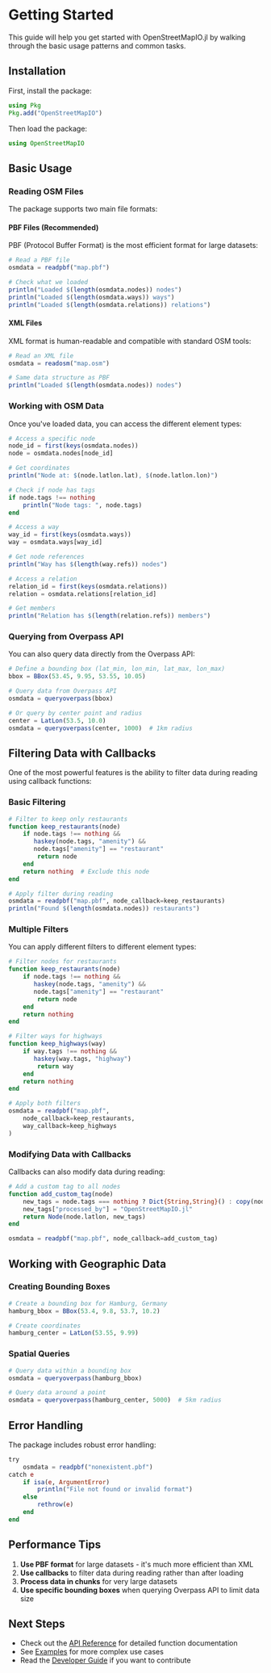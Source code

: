 # Getting Started

This guide will help you get started with OpenStreetMapIO.jl by walking through the basic usage patterns and common tasks.

## Installation

First, install the package:

```julia
using Pkg
Pkg.add("OpenStreetMapIO")
```

Then load the package:

```julia
using OpenStreetMapIO
```

## Basic Usage

### Reading OSM Files

The package supports two main file formats:

#### PBF Files (Recommended)

PBF (Protocol Buffer Format) is the most efficient format for large datasets:

```julia
# Read a PBF file
osmdata = readpbf("map.pbf")

# Check what we loaded
println("Loaded $(length(osmdata.nodes)) nodes")
println("Loaded $(length(osmdata.ways)) ways")
println("Loaded $(length(osmdata.relations)) relations")
```

#### XML Files

XML format is human-readable and compatible with standard OSM tools:

```julia
# Read an XML file
osmdata = readosm("map.osm")

# Same data structure as PBF
println("Loaded $(length(osmdata.nodes)) nodes")
```

### Working with OSM Data

Once you've loaded data, you can access the different element types:

```julia
# Access a specific node
node_id = first(keys(osmdata.nodes))
node = osmdata.nodes[node_id]

# Get coordinates
println("Node at: $(node.latlon.lat), $(node.latlon.lon)")

# Check if node has tags
if node.tags !== nothing
    println("Node tags: ", node.tags)
end

# Access a way
way_id = first(keys(osmdata.ways))
way = osmdata.ways[way_id]

# Get node references
println("Way has $(length(way.refs)) nodes")

# Access a relation
relation_id = first(keys(osmdata.relations))
relation = osmdata.relations[relation_id]

# Get members
println("Relation has $(length(relation.refs)) members")
```

### Querying from Overpass API

You can also query data directly from the Overpass API:

```julia
# Define a bounding box (lat_min, lon_min, lat_max, lon_max)
bbox = BBox(53.45, 9.95, 53.55, 10.05)

# Query data from Overpass API
osmdata = queryoverpass(bbox)

# Or query by center point and radius
center = LatLon(53.5, 10.0)
osmdata = queryoverpass(center, 1000)  # 1km radius
```

## Filtering Data with Callbacks

One of the most powerful features is the ability to filter data during reading using callback functions:

### Basic Filtering

```julia
# Filter to keep only restaurants
function keep_restaurants(node)
    if node.tags !== nothing &&
       haskey(node.tags, "amenity") &&
       node.tags["amenity"] == "restaurant"
        return node
    end
    return nothing  # Exclude this node
end

# Apply filter during reading
osmdata = readpbf("map.pbf", node_callback=keep_restaurants)
println("Found $(length(osmdata.nodes)) restaurants")
```

### Multiple Filters

You can apply different filters to different element types:

```julia
# Filter nodes for restaurants
function keep_restaurants(node)
    if node.tags !== nothing &&
       haskey(node.tags, "amenity") &&
       node.tags["amenity"] == "restaurant"
        return node
    end
    return nothing
end

# Filter ways for highways
function keep_highways(way)
    if way.tags !== nothing &&
       haskey(way.tags, "highway")
        return way
    end
    return nothing
end

# Apply both filters
osmdata = readpbf("map.pbf",
    node_callback=keep_restaurants,
    way_callback=keep_highways
)
```

### Modifying Data with Callbacks

Callbacks can also modify data during reading:

```julia
# Add a custom tag to all nodes
function add_custom_tag(node)
    new_tags = node.tags === nothing ? Dict{String,String}() : copy(node.tags)
    new_tags["processed_by"] = "OpenStreetMapIO.jl"
    return Node(node.latlon, new_tags)
end

osmdata = readpbf("map.pbf", node_callback=add_custom_tag)
```

## Working with Geographic Data

### Creating Bounding Boxes

```julia
# Create a bounding box for Hamburg, Germany
hamburg_bbox = BBox(53.4, 9.8, 53.7, 10.2)

# Create coordinates
hamburg_center = LatLon(53.55, 9.99)
```

### Spatial Queries

```julia
# Query data within a bounding box
osmdata = queryoverpass(hamburg_bbox)

# Query data around a point
osmdata = queryoverpass(hamburg_center, 5000)  # 5km radius
```

## Error Handling

The package includes robust error handling:

```julia
try
    osmdata = readpbf("nonexistent.pbf")
catch e
    if isa(e, ArgumentError)
        println("File not found or invalid format")
    else
        rethrow(e)
    end
end
```

## Performance Tips

1. **Use PBF format** for large datasets - it's much more efficient than XML
2. **Use callbacks** to filter data during reading rather than after loading
3. **Process data in chunks** for very large datasets
4. **Use specific bounding boxes** when querying Overpass API to limit data size

## Next Steps

- Check out the [API Reference](api.md) for detailed function documentation
- See [Examples](examples.md) for more complex use cases
- Read the [Developer Guide](developer.md) if you want to contribute
